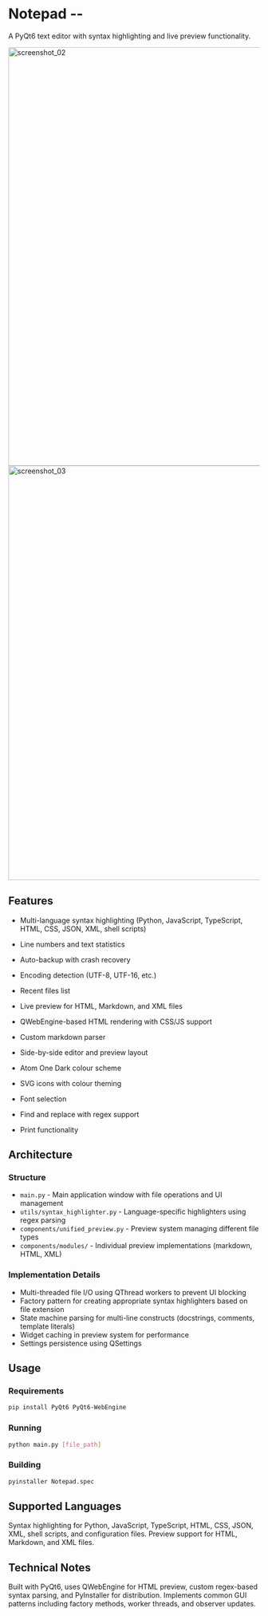# Notepad --

A PyQt6 text editor with syntax highlighting and live preview functionality.


<img width="1494" height="839" alt="screenshot_02" src="https://github.com/user-attachments/assets/19cba204-b961-4f82-bbe6-8802a17bd420" />
<img width="1535" height="831" alt="screenshot_03" src="https://github.com/user-attachments/assets/0d1a9e97-b484-42bb-aabd-2500cdf383ae" />


## Features

- Multi-language syntax highlighting (Python, JavaScript, TypeScript, HTML, CSS, JSON, XML, shell scripts)
- Line numbers and text statistics
- Auto-backup with crash recovery
- Encoding detection (UTF-8, UTF-16, etc.)
- Recent files list

- Live preview for HTML, Markdown, and XML files
- QWebEngine-based HTML rendering with CSS/JS support
- Custom markdown parser
- Side-by-side editor and preview layout

- Atom One Dark colour scheme
- SVG icons with colour theming
- Font selection
- Find and replace with regex support
- Print functionality

## Architecture

### Structure
- `main.py` - Main application window with file operations and UI management
- `utils/syntax_highlighter.py` - Language-specific highlighters using regex parsing
- `components/unified_preview.py` - Preview system managing different file types
- `components/modules/` - Individual preview implementations (markdown, HTML, XML)

### Implementation Details
- Multi-threaded file I/O using QThread workers to prevent UI blocking
- Factory pattern for creating appropriate syntax highlighters based on file extension
- State machine parsing for multi-line constructs (docstrings, comments, template literals)
- Widget caching in preview system for performance
- Settings persistence using QSettings

## Usage

### Requirements
```bash
pip install PyQt6 PyQt6-WebEngine
```

### Running
```bash
python main.py [file_path]
```

### Building
```bash
pyinstaller Notepad.spec
```

## Supported Languages

Syntax highlighting for Python, JavaScript, TypeScript, HTML, CSS, JSON, XML, shell scripts, and configuration files. Preview support for HTML, Markdown, and XML files.

## Technical Notes

Built with PyQt6, uses QWebEngine for HTML preview, custom regex-based syntax parsing, and PyInstaller for distribution. Implements common GUI patterns including factory methods, worker threads, and observer updates.
